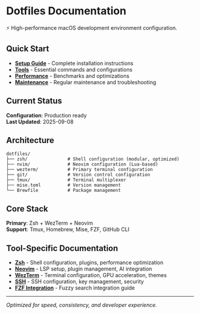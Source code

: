 # Dotfiles Documentation

⚡ High-performance macOS development environment configuration.

## Quick Start

- **[Setup Guide](setup.md)** - Complete installation instructions
- **[Tools](tools.md)** - Essential commands and configurations
- **[Performance](performance.md)** - Benchmarks and optimizations
- **[Maintenance](maintenance.md)** - Regular maintenance and troubleshooting

## Current Status

**Configuration**: Production ready  
**Last Updated**: 2025-09-08

## Architecture

```text
dotfiles/
├── zsh/               # Shell configuration (modular, optimized)
├── nvim/              # Neovim configuration (Lua-based)
├── wezterm/           # Primary terminal configuration
├── git/               # Version control configuration
├── tmux/              # Terminal multiplexer
├── mise.toml          # Version management
└── Brewfile           # Package management
```

## Core Stack

**Primary**: Zsh + WezTerm + Neovim  
**Support**: Tmux, Homebrew, Mise, FZF, GitHub CLI

## Tool-Specific Documentation

- **[Zsh](tools/zsh.md)** - Shell configuration, plugins, performance optimization
- **[Neovim](tools/nvim.md)** - LSP setup, plugin management, AI integration
- **[WezTerm](tools/wezterm.md)** - Terminal configuration, GPU acceleration, themes
- **[SSH](tools/ssh.md)** - SSH configuration, key management, security
- **[FZF Integration](tools/fzf-integration.md)** - Fuzzy search integration guide

---

_Optimized for speed, consistency, and developer experience._
